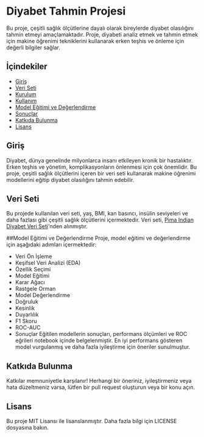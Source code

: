 # Diyabet Tahmin Projesi

Bu proje, çeşitli sağlık ölçütlerine dayalı olarak bireylerde diyabet olasılığını tahmin etmeyi amaçlamaktadır. Proje, diyabeti analiz etmek ve tahmin etmek için makine öğrenimi tekniklerini kullanarak erken teşhis ve önleme için değerli bilgiler sağlar.

## İçindekiler
- [Giriş](#giriş)
- [Veri Seti](#veri-seti)
- [Kurulum](#kurulum)
- [Kullanım](#kullanım)
- [Model Eğitimi ve Değerlendirme](#model-eğitimi-ve-değerlendirme)
- [Sonuçlar](#sonuçlar)
- [Katkıda Bulunma](#katkıda-bulunma)
- [Lisans](#lisans)

## Giriş
Diyabet, dünya genelinde milyonlarca insanı etkileyen kronik bir hastalıktır. Erken teşhis ve yönetim, komplikasyonların önlenmesi için çok önemlidir. Bu proje, çeşitli sağlık ölçütlerini içeren bir veri seti kullanarak makine öğrenimi modellerini eğitip diyabet olasılığını tahmin edebilir.

## Veri Seti
Bu projede kullanılan veri seti, yaş, BMI, kan basıncı, insülin seviyeleri ve daha fazlası gibi çeşitli sağlık ölçütlerini içermektedir. Veri seti, [Pima Indian Diyabet Veri Seti](https://www.kaggle.com/uciml/pima-indians-diabetes-database)'nden alınmıştır.

##Model Eğitimi ve Değerlendirme
Proje, model eğitimi ve değerlendirme için aşağıdaki adımları içermektedir:

- Veri Ön İşleme
- Keşifsel Veri Analizi (EDA)
- Özellik Seçimi
- Model Eğitimi
- Karar Ağacı
- Rastgele Orman
- Model Değerlendirme
- Doğruluk
- Kesinlik
- Duyarlılık
- F1 Skoru
- ROC-AUC
- Sonuçlar
Eğitilen modellerin sonuçları, performans ölçümleri ve ROC eğrileri notebook içinde belgelenmiştir. En iyi performans gösteren model vurgulanmış ve daha fazla iyileştirme için öneriler sunulmuştur.

## Katkıda Bulunma
Katkılar memnuniyetle karşılanır! Herhangi bir öneriniz, iyileştirmeniz veya hata düzeltmeniz varsa, lütfen bir pull request oluşturun veya bir konu açın.

## Lisans
Bu proje MIT Lisansı ile lisanslanmıştır. Daha fazla bilgi için LICENSE dosyasına bakın.
